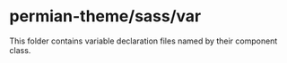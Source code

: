 # permian-theme/sass/var

This folder contains variable declaration files named by their component class.
